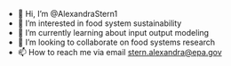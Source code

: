 - 👋 Hi, I’m @AlexandraStern1
- 👀 I’m interested in food system sustainability
- 🌱 I’m currently learning about input output modeling
- 💞️ I’m looking to collaborate on food systems research
- 📫 How to reach me via email stern.alexandra@epa.gov

<!---
AlexandraStern1/AlexandraStern1 is a ✨ special ✨ repository because its `README.md` (this file) appears on your GitHub profile.
You can click the Preview link to take a look at your changes.
--->
